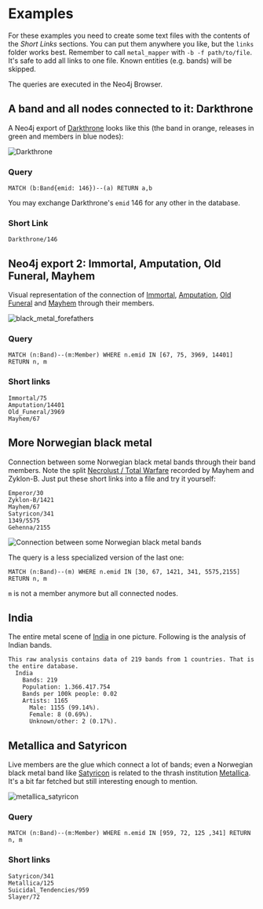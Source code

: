 # Examples

For these examples you need to create some text files with the contents of the _Short Links_ sections. You can put them
anywhere you like, but the `links` folder works best. Remember to call `metal_mapper` with `-b -f path/to/file`. It's
safe to add all links to one file. Known entities (e.g. bands) will be skipped.

The queries are executed in the Neo4j Browser.  

## A band and all nodes connected to it: Darkthrone

A Neo4j export of [Darkthrone](https://www.metal-archives.com/bands/Darkthrone/146) looks like this (the band
in orange, releases in green and members in blue nodes):

![Darkthrone](img/darkthrone.svg)

### Query 

    MATCH (b:Band{emid: 146})--(a) RETURN a,b

You may exchange Darkthrone's `emid` 146 for any other in the database. 

### Short Link

    Darkthrone/146

## Neo4j export 2: Immortal, Amputation, Old Funeral, Mayhem

Visual representation of the connection of [Immortal](https://www.metal-archives.com/bands/Immortal/75), 
[Amputation](https://www.metal-archives.com/bands/Amputation/14401), 
[Old Funeral](https://www.metal-archives.com/bands/Old_Funeral/3969) and 
[Mayhem](https://www.metal-archives.com/bands/Mayhem/67) through their members.
 
![black_metal_forefathers](img/intro_graph_3.svg)

### Query 

    MATCH (n:Band)--(m:Member) WHERE n.emid IN [67, 75, 3969, 14401] RETURN n, m

### Short links

    Immortal/75
    Amputation/14401
    Old_Funeral/3969
    Mayhem/67

## More Norwegian black metal

Connection between some Norwegian black metal bands through their band members. Note the split 
[Necrolust / Total Warfare](https://www.metal-archives.com/albums/Mayhem/Necrolust_-_Total_Warfare/34805)
recorded by Mayhem and Zyklon-B. Just put these short links into a file and try it yourself:

    Emperor/30
    Zyklon-B/1421
    Mayhem/67
    Satyricon/341
    1349/5575
    Gehenna/2155

![Connection between some Norwegian black metal bands](img/intro_graph_1.svg)


The query is a less specialized version of the last one:

    MATCH (n:Band)--(m) WHERE n.emid IN [30, 67, 1421, 341, 5575,2155] RETURN n, m
    
`m` is not a member anymore but all connected nodes.

## India

The entire metal scene of [India](img/india.svg) in one picture. Following is the analysis of Indian
bands. 

    This raw analysis contains data of 219 bands from 1 countries. That is the entire database.
      India
        Bands: 219
        Population: 1.366.417.754
        Bands per 100k people: 0.02
        Artists: 1165
          Male: 1155 (99.14%).
          Female: 8 (0.69%).
          Unknown/other: 2 (0.17%).

## Metallica and Satyricon

Live members are the glue which connect a lot of bands; even a Norwegian black metal band like
[Satyricon](https://www.metal-archives.com/bands/Satyricon/341) is related to the thrash institution
[Metallica](https://www.metal-archives.com/bands/Metallica/125). It's a bit far fetched but still
interesting enough to mention.

![metallica_satyricon](img/metallica_satyricon.svg)

### Query 

`MATCH (n:Band)--(m:Member) WHERE n.emid IN [959, 72, 125 ,341] RETURN n, m`

### Short links

    Satyricon/341
    Metallica/125
    Suicidal_Tendencies/959
    Slayer/72
